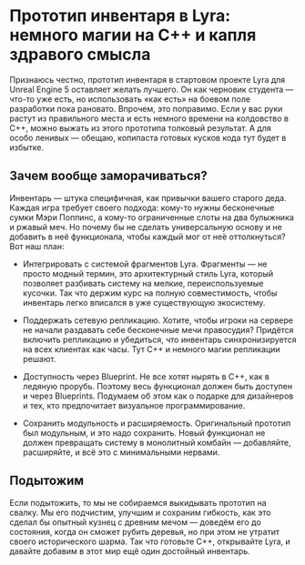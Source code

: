 # Прототип инвентаря в Lyra: немного магии на C++ и капля здравого смысла
Признаюсь честно, прототип инвентаря в стартовом проекте Lyra для Unreal Engine 5 оставляет желать лучшего. Он как черновик студента — что-то уже есть, но использовать «как есть» на боевом поле разработки пока рановато. Впрочем, это поправимо. Если у вас руки растут из правильного места и есть немного времени на колдовство в C++, можно выжать из этого прототипа толковый результат. А для особо ленивых — обещаю, копипаста готовых кусков кода тут будет в избытке.

## Зачем вообще заморачиваться?
Инвентарь — штука специфичная, как привычки вашего старого деда. Каждая игра требует своего подхода: кому-то нужны бесконечные сумки Мэри Поппинс, а кому-то ограниченные слоты на два булыжника и ржавый меч. Но почему бы не сделать универсальную основу и не добавить в неё функционала, чтобы каждый мог от неё оттолкнуться? Вот наш план:

* Интегрировать с системой фрагментов Lyra.
Фрагменты — не просто модный термин, это архитектурный стиль Lyra, который позволяет разбивать систему на мелкие, переиспользуемые кусочки. Так что держим курс на полную совместимость, чтобы инвентарь легко вписался в уже существующую экосистему.

* Поддержать сетевую репликацию.
Хотите, чтобы игроки на сервере не начали раздавать себе бесконечные мечи правосудия? Придётся включить репликацию и убедиться, что инвентарь синхронизируется на всех клиентах как часы. Тут C++ и немного магии репликации решают.

* Доступность через Blueprint.
Не все хотят нырять в C++, как в ледяную прорубь. Поэтому весь функционал должен быть доступен и через Blueprints. Подумаем об этом как о подарке для дизайнеров и тех, кто предпочитает визуальное программирование.

* Сохранить модульность и расширяемость.
Оригинальный прототип был модульным, и это надо сохранить. Новый функционал не должен превращать систему в монолитный комбайн — добавляйте, расширяйте, и всё это с минимальными нервами.

## Подытожим
Если подытожить, то мы не собираемся выкидывать прототип на свалку. Мы его подчистим, улучшим и сохраним гибкость, как это сделал бы опытный кузнец с древним мечом — доведём его до состояния, когда он сможет рубить деревья, но при этом не утратит своего исторического шарма. Так что готовьте C++, открывайте Lyra, и давайте добавим в этот мир ещё один достойный инвентарь.
